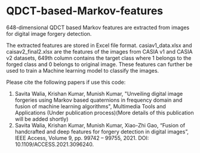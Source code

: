 # QDCT-based-Markov-features
648-dimensional QDCT based Markov features are extracted from images for digital image forgery detection.

The extracted features are stored in Excel file format. casiav1_data.xlsx and caisav2_final2.xlsx are the features of the images from CASIA v1 and CASIA v2 datasets, 649th column contains the target class where 1 belongs to the forged class and 0 belongs to original image. These features can further be used to train a Machine learning model to classify the images. 

Please cite the following papers if use this code: 
1. Savita Walia, Krishan Kumar, Munish Kumar, "Unveiling digital image forgeries using Markov based quaternions in frequency domain and fusion of machine learning algorithms", Multimedia Tools and Applications (Under publication process)(More details of this publication will be added shortly)
2. Savita Walia, Krishan Kumar, Munish Kumar, Xiao-Zhi Gao, “Fusion of handcrafted and deep features for forgery detection in digital images”, IEEE Access, Volume 9, pp. 99742 – 99755, 2021. DOI: 10.1109/ACCESS.2021.3096240.



